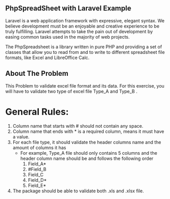 ## PhpSpreadSheet with Laravel Example

Laravel is a web application framework with expressive, elegant syntax. We believe development must be an enjoyable and creative experience to be truly fulfilling. Laravel attempts to take the pain out of development by easing common tasks used in the majority of web projects.

The PhpSpreadsheet is a library written in pure PHP and providing a set of classes that allow you to read from and to write to different spreadsheet file formats, like Excel and LibreOffice Calc.

## About The Problem
This Problem to	validate excel file format and its data. For this exercise, you will have to validate two type of excel file Type_A and Type_B .

# General Rules:
1. Column name that starts with # should not contain	any space.
2. Column name that	ends with  * is a required column, means it must have a value.
3. For each	file type, it should validate the header columns name and the amount of columns	it has
    - For example, Type_A file should only contains 5 columns and the header column name should be and follows the following order
        1. Field_A*
        2. #Field_B
        3. Field_C
        4. Field_D*
        5. Field_E*
4. The package should be able to validate both .xls and .xlsx file.
